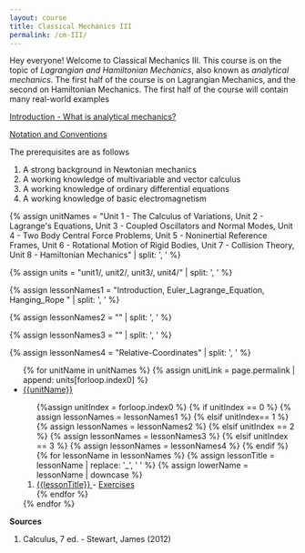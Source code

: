 ```yaml
---
layout: course
title: Classical Mechanics III
permalink: /cm-III/
---
```


Hey everyone! Welcome to Classical Mechanics III. This course is on the topic of *Lagrangian and Hamiltonian Mechanics*, also known as *analytical mechanics*. The first half of the course is on Lagrangian Mechanics, and the second on Hamiltonian Mechanics. The first half of the course will contain many real-world examples 


<a class="page-link" href="/cm-III/introduction">Introduction - What is analytical mechanics? </a>

<a class="page-link" href="/cm-III/notation">Notation and Conventions </a>

The prerequisites are as follows
1. A strong background in Newtonian mechanics
2. A working knowledge of multivariable and vector calculus
3. A working knowledge of ordinary differential equations
4. A working knowledge of basic electromagnetism

{% assign unitNames = "Unit 1 - The Calculus of Variations, Unit 2 - Lagrange's Equations, Unit 3 - Coupled Oscillators and Normal Modes, Unit 4 - Two Body Central Force Problems, Unit 5 - Noninertial Reference Frames, Unit 6 - Rotational Motion of Rigid Bodies, Unit 7 - Collision Theory, Unit 8 - Hamiltonian Mechanics" | split: ', ' %}

{% assign units = "unit1/, unit2/, unit3/, unit4/" | split: ', ' %}

{% assign lessonNames1 = "Introduction, Euler_Lagrange_Equation, Hanging_Rope " | split: ', ' %}

{% assign lessonNames2 = "" | split: ', ' %}

{% assign lessonNames3 = "" | split: ', ' %}

{% assign lessonNames4 = "Relative-Coordinates" | split: ', ' %}

<ul>
{% for unitName in unitNames %}
{% assign unitLink = page.permalink | append: units[forloop.index0] %}
<li>  <a class="page-link" href="{{unitLink}}"> {{unitName}} </a> </li>
<ol> {%assign unitIndex = forloop.index0 %}
{% if unitIndex == 0 %} {% assign lessonNames = lessonNames1 %}
{% elsif unitIndex== 1 %}  {% assign lessonNames = lessonNames2 %}
{% elsif unitIndex == 2 %}  {% assign lessonNames = lessonNames3 %}
{% elsif unitIndex == 3 %}  {% assign lessonNames = lessonNames4 %}
{% endif %}
{% for lessonName in lessonNames %}
{% assign lessonTitle = lessonName | replace:  '_', ' ' %}
{% assign lowerName = lessonName | downcase %}
<li> <a class = "page-link" href = "{{ lowerName | prepend: units[unitIndex] | prepend: current_page.permalink }}"> {{lessonTitle}} </a> - <a class = "page-link" href = "{{ lowerName | prepend: units[unitIndex] | prepend: current_page.permalink | append: "-exercises" }}"> Exercises </a> </li>
{% endfor %}
</ol>
{% endfor %}
</ul>

**Sources**

1. Calculus, 7 ed. - Stewart, James (2012)

